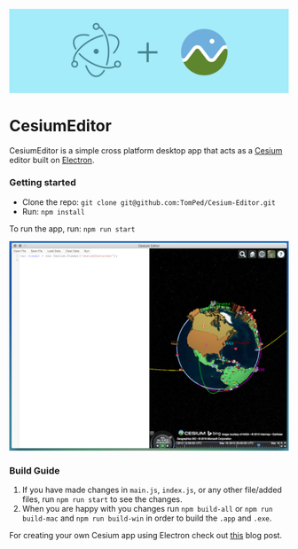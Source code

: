 ![](./images/electronPlusCesium.jpg)

# CesiumEditor

CesiumEditor is a simple cross platform desktop app that acts as a [Cesium](http://cesiumjs.org/) editor built on [Electron](http://electron.atom.io/).

### Getting started
 * Clone the repo: `git clone git@github.com:TomPed/Cesium-Editor.git`
 * Run: `npm install`

To run the app, run: `npm run start`

![](./images/cesiumEditor.jpg)

### Build Guide

1. If you have made changes in `main.js`, `index.js`, or any other file/added files, run `npm run start` to see the changes.
2. When you are happy with you changes run `npm build-all` or `npm run build-mac` and `npm run build-win` in order to build the `.app` and `.exe`.

For creating your own Cesium app using Electron check out [this](http://cesiumjs.org/2016/04/04/An-Introduction-to-Cesium-Desktop-Apps-with-Electron/) blog post.
